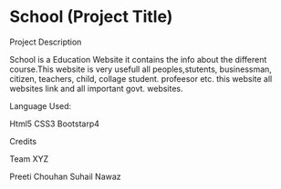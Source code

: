 # School (Project Title)




Project Description

School is a Education Website it contains the info about the different course.This website is very usefull all peoples,stutents, businessman, citizen, teachers, child, collage student. profeesor etc. this website all websites link and all important govt. websites. 



Language Used:

Html5
CSS3
Bootstarp4


Credits

Team XYZ 

Preeti Chouhan
Suhail Nawaz
